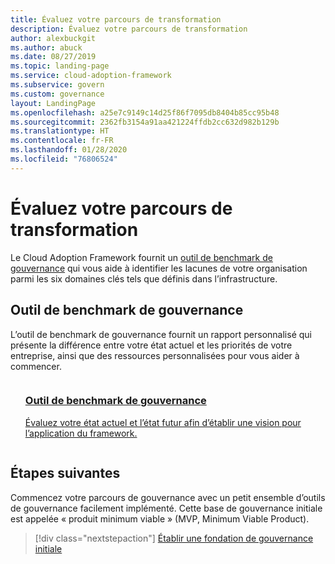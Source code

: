 ```yaml
---
title: Évaluez votre parcours de transformation
description: Évaluez votre parcours de transformation
author: alexbuckgit
ms.author: abuck
ms.date: 08/27/2019
ms.topic: landing-page
ms.service: cloud-adoption-framework
ms.subservice: govern
ms.custom: governance
layout: LandingPage
ms.openlocfilehash: a25e7c9149c14d25f86f7095db8404b85cc95b48
ms.sourcegitcommit: 2362fb3154a91aa421224ffdb2cc632d982b129b
ms.translationtype: HT
ms.contentlocale: fr-FR
ms.lasthandoff: 01/28/2020
ms.locfileid: "76806524"
---
```

# <a name="assess-your-transformation-journey"></a>Évaluez votre parcours de transformation

Le Cloud Adoption Framework fournit un [outil de benchmark de gouvernance](https://cafbaseline.com) qui vous aide à identifier les lacunes de votre organisation parmi les six domaines clés tels que définis dans l’infrastructure.

## <a name="governance-benchmark-tool"></a>Outil de benchmark de gouvernance

L’outil de benchmark de gouvernance fournit un rapport personnalisé qui présente la différence entre votre état actuel et les priorités de votre entreprise, ainsi que des ressources personnalisées pour vous aider à commencer.

<!-- markdownlint-disable MD033 -->

<ul class="panelContent cardsZ">
    <li style="display: flex; flex-direction: column;">
        <a href="https://cafbaseline.com" style="display: flex; flex-direction: column; flex: 1 0 auto;">
            <div class="cardSize" style="flex: 1 0 auto; display: flex;">
                <div class="cardPadding" style="display: flex;">
                    <div class="card">
                        <div class="cardText">
                            <h3>Outil de benchmark de gouvernance</h3>
                            <p>Évaluez votre état actuel et l’état futur afin d’établir une vision pour l’application du framework.</p>
                            <p></p>
                        </div>
                    </div>
                </div>
            </div>
        </a>
    </li>
</ul>

<!-- markdownlint-enable MD033 -->

## <a name="next-steps"></a>Étapes suivantes

Commencez votre parcours de gouvernance avec un petit ensemble d’outils de gouvernance facilement implémenté. Cette base de gouvernance initiale est appelée « produit minimum viable » (MVP, Minimum Viable Product).

> [!div class="nextstepaction"]
> [Établir une fondation de gouvernance initiale](./initial-foundation.md)
